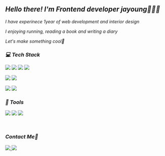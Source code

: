 
<h2 >  <i>Hello there! I'm Frontend developer jayoung👩🏻‍💻</i> </h2>
<p ><i>I have experinece 1year of web development and interior design</i></p>
<p ><i>I enjoying running, reading a book and writing a diary </i></p>
<p ><i>Let's make something cool💙</i></p>
<h3 ><i> 💻 Tech Stack </i></h3>
<p>
  <img src="https://img.shields.io/badge/JavaScript-F7DF1E?style=flat-square&logo=JavaScript&logoColor=white" />
  <img  src="https://img.shields.io/badge/TypeScript-3178C6?style=flat-square&logo=TypeScript&logoColor=white"/>
  <img   src="https://img.shields.io/badge/React-61DAFB?style=flat-square&logo=React&logoColor=white"/>
    <img  src="https://img.shields.io/badge/Redux-764ABC?style=flat-square&logo=Redux&logoColor=white"/>
</p>
<p>
  <img  src="https://img.shields.io/badge/Html-E34F26?style=flat-square&logo=HTML5&logoColor=white"/>
  <img   src="https://img.shields.io/badge/CSS-1572B6?style=flat-square&logo=CSS3&logoColor=white"/><br/>
</p>
<p >
  <img  src="https://img.shields.io/badge/Java-db4838?style=flat-square&logo=Java&logoColor=white"/>
  <img  src="https://img.shields.io/badge/Spring-green?style=flat-square&logo=Spring&logoColor=white"/>
</p>
<h3 ><i> 🔨 Tools </i></h3>
<p>
  <img  src="https://img.shields.io/badge/Git-F05032?style=flat-square&logo=Git&logoColor=white"/>
  <img src="https://img.shields.io/badge/Firebase-FFCA28?style=flat-square&logo=Firebase&logoColor=white">
    <img src="https://img.shields.io/badge/Figma-F24E1E?style=flat-square&logo=Figma&logoColor=white">
 </p>
</br>

<h3><i>Contact Me📌</i></h3>
<p>
 
 
<a href="https://diary-of-lemon.tistory.com/">
   <img src="https://img.shields.io/badge/-Tistory-blue?style=flat-square&logo=white"/>
</a>
<a href="https://velog.io/@lemon-ginger">
  <img src="https://img.shields.io/badge/Velog-green?style=flat-square&logo=V&logoColor=white"/>
</a>
  
</p>
</br>

